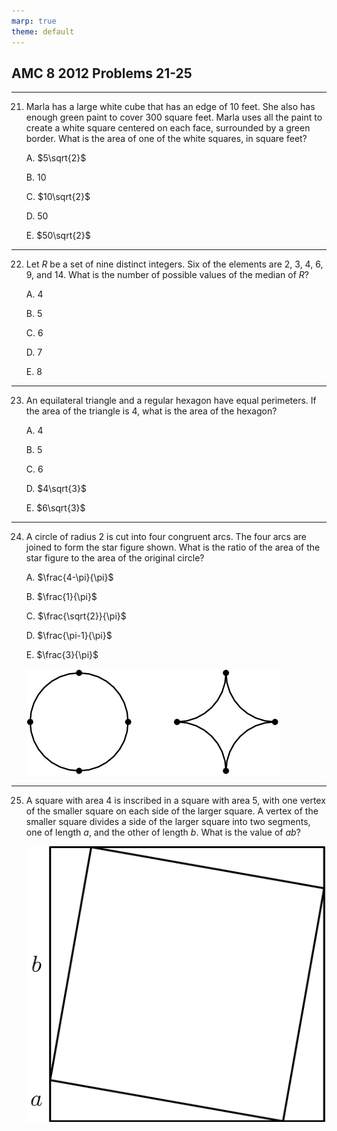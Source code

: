 ```yaml
---
marp: true
theme: default
---
```


## AMC 8 2012 Problems 21-25

---

21. Marla has a large white cube that has an edge of 10 feet. She also has enough green paint to cover 300 square feet. Marla uses all the paint to create a white square centered on each face, surrounded by a green border. What is the area of one of the white squares, in square feet?

    A. $5\sqrt{2}$

    B. $10$

    C. $10\sqrt{2}$

    D. $50$

    E. $50\sqrt{2}$

---

22. Let $R$ be a set of nine distinct integers. Six of the elements are 2, 3, 4, 6, 9, and 14. What is the number of possible values of the median of $R$?

    A. $4$

    B. $5$

    C. $6$
    
    D. $7$

    E. $8$

---

23. An equilateral triangle and a regular hexagon have equal perimeters. If the area of the triangle is 4, what is the area of the hexagon?

    A. $4$

    B. $5$

    C. $6$

    D. $4\sqrt{3}$

    E. $6\sqrt{3}$

---

24. A circle of radius 2 is cut into four congruent arcs. The four arcs are joined to form the star figure shown. What is the ratio of the area of the star figure to the area of the original circle?

    A. $\frac{4-\pi}{\pi}$

    B. $\frac{1}{\pi}$

    C. $\frac{\sqrt{2}}{\pi}$

    D. $\frac{\pi-1}{\pi}$

    E. $\frac{3}{\pi}$


    ![AMC8_2012_24](AMC8_2012_24.png)

---

25. A square with area 4 is inscribed in a square with area 5, with one vertex of the smaller square on each side of the larger square. A vertex of the smaller square divides a side of the larger square into two segments, one of length $a$, and the other of length $b$. What is the value of $ab$?



    ![AMC8_2012_25](AMC8_2012_25.png)